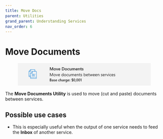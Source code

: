 ```yaml
---
title: Move Docs
parent: Utilities
grand_parent: Understanding Services
nav_order: 6
---
```


# Move Documents

<figure><img src="../../.gitbook/assets/image (12) (3).png" alt=""><figcaption></figcaption></figure>

The **Move Documents Utility** is used to move (cut and paste) documents between services.

## Possible use cases

* This is especially useful when the output of one service needs to feed the **Inbox** of another service.
